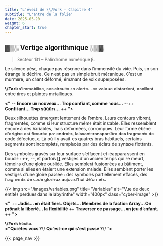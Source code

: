 ```yaml
---
title: "L'éveil de \\/Fork - Chapitre 4"
subtitle: "L'antre de la folie"
date: 2025-05-20
weight: 6
chapter_start: true
---
```


## ▓▒░ Vertige algorithmique ░▒▓

> Secteur 131 – Palindrome numérique β.

Le silence pèse, chaque pas résonne dans l'immensité du vide. Puis, un son étrange le déchire. Ce n'est pas un simple bruit mécanique. C’est un murmure, un chant déformé, émanant de voix superposées.

**\\/Fork** s'immobilise, ses circuits en alerte. Les voix se distordent, oscillant entre rires et plaintes métalliques.

**<"** -- **Encore un nouveau... Trop confiant, comme nous...** --++ **Confiiiant... Trop sûûûrs...** ++ **">**

Deux silhouettes émergent lentement de l’ombre. Leurs contours vibrent, fragmentés, comme si leur structure même était instable. Elles ressemblent encore à des Variables, mais déformées, corrompues. Leur forme ébène d'origine est fissurée par endroits, laissant transparaître des fragments de code défectueux. Là où il y avait les quatres bras habituels, certains segments sont incomplets, remplacés par des éclats de syntaxe flottants.

Des symboles gravés sur leur surface s’effacent et réapparaissent en boucle : **++**, **--**, et parfois **[]**,vestiges d'un ancien temps qui se meurt, témoins d'une gloire oubliée. Elles semblent fusionnées au bâtiment, comme si elles en étaient une extension malade. Elles semblent porter les vestiges d'une gloire passée : des symboles partiellement effacés, des fragments de code glorieux aujourd'hui déformés.

{{< img src="/images/variables.png" title="Variables" alt="Vue de deux entités perdues dans le labyrinthe" width="400px" class="cyber-image" >}}

**<"** ++ **Jadis... on était fiers. Objets... Membres de la faction Array... On prônait la liberté... la flexibilité** ++ **Traverser ce passage... un jeu d’enfant.** ++ **">**

**\\/Fork** hésite.\
**<"Qui êtes vous ?**\\/ **Qu'est-ce qui s'est passé ?**\\/ **">**

{{< page_nav >}}
